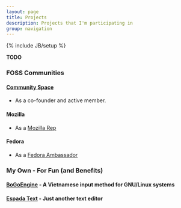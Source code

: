 ```yaml
---
layout: page
title: Projects
description: Projects that I'm participating in
group: navigation
---
```

{% include JB/setup %}

**TODO**

### FOSS Communities

#### [Community Space](http://khonggiancongdong.org)

* As a co-founder and active member.

#### Mozilla

* As a [Mozilla Rep](https://wiki.mozilla.org/User:Cmpitg)

#### Fedora

* As a [Fedora Ambassador](https://fedoraproject.org/wiki/User:Cmpitg)

### My Own - For Fun (and Benefits)

#### [BoGoEngine](https://github.com/BoGoEngine) - A Vietnamese input method for GNU/Linux systems

#### [Espada Text](/pages/espada-text.html) - Just another text editor
